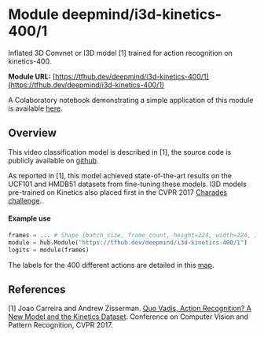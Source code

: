 # Module deepmind/i3d-kinetics-400/1
Inflated 3D Convnet or I3D model [1] trained for action recognition on
kinetics-400.

**Module URL:** [https://tfhub.dev/deepmind/i3d-kinetics-400/1](https://tfhub.dev/deepmind/i3d-kinetics-400/1)

A Colaboratory notebook demonstrating a simple application of this module is
available
[here](//colab.research.google.com/github/tensorflow/hub/blob/master/examples/colab/action_recognition_with_tf_hub.ipynb).

## Overview

This video classification model is described in [1], the source code is publicly
available on [github](https://github.com/deepmind/kinetics-i3d).

As reported in [1], this model achieved state-of-the-art results on the UCF101
and HMDB51 datasets from fine-tuning these models. I3D models pre-trained on
Kinetics also placed first in the CVPR 2017 [Charades
challenge](http://vuchallenge.org/charades.html).

#### Example use
```python
frames = ... # Shape [batch_size, frame_count, height=224, width=224, 3]
module = hub.Module("https://tfhub.dev/deepmind/i3d-kinetics-400/1")
logits = module(frames)
```

The labels for the 400 different actions are detailed in this
[map](https://github.com/deepmind/kinetics-i3d/blob/master/data/label_map.txt).

## References
[1] Joao Carreira and Andrew Zisserman.
[Quo Vadis, Action Recognition? A New Model and the Kinetics Dataset](https://arxiv.org/abs/1705.07750).
Conference on Computer Vision and Pattern Recognition, CVPR 2017.
